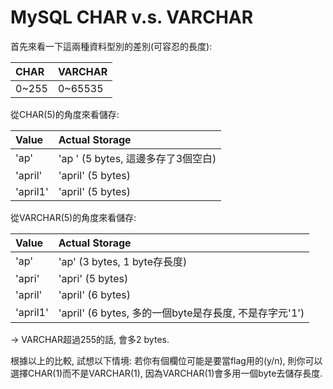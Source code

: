 # MySQL CHAR v.s. VARCHAR

首先來看一下這兩種資料型別的差別\(可容忍的長度\):

| CHAR | VARCHAR |
| :--- | :--- |
| 0~255 | 0~65535 |

從CHAR\(5\)的角度來看儲存:

| Value | Actual Storage |
| :--- | :--- |
| 'ap' | 'ap   ' \(5 bytes, 這邊多存了3個空白\) |
| 'april' | 'april' \(5 bytes\) |
| 'april1' | 'april' \(5 bytes\) |

從VARCHAR\(5\)的角度來看儲存:

| Value | Actual Storage |
| :--- | :--- |
| 'ap' | 'ap' \(3 bytes, 1 byte存長度\) |
| 'apri' | 'apri' \(5 bytes\) |
| 'april' | 'april' \(6 bytes\) |
| 'april1' | 'april' \(6 bytes, 多的一個byte是存長度, 不是存字元'1'\) |

-&gt; VARCHAR超過255的話, 會多2 bytes.



根據以上的比較, 試想以下情境: 若你有個欄位可能是要當flag用的\(y/n\), 則你可以選擇CHAR\(1\)而不是VARCHAR\(1\), 因為VARCHAR\(1\)會多用一個byte去儲存長度.

